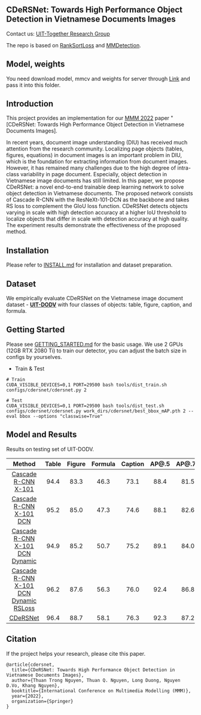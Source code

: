 ## CDeRSNet: Towards High Performance Object Detection in Vietnamese Documents Images

Contact us: [UIT-Together Research Group](https://uit-together.github.io/)




<!-- > arXiv preprint ([arXiv:2103.07733](https://arxiv.org/pdf/2103.07733.pdf)) / CVPR [Open access](https://openaccess.thecvf.com/content/CVPR2021/papers/Han_ReDet_A_Rotation-Equivariant_Detector_for_Aerial_Object_Detection_CVPR_2021_paper.pdf). -->

The repo is based on [RankSortLoss](https://github.com/kemaloksuz/RankSortLoss) and [MMDetection](https://github.com/open-mmlab/mmdetection).

## Model, weights

You need download model, mmcv and weights for server through [Link](https://drive.google.com/drive/folders/1EDSel5pZkl9dAGZWgiU6TLue7RydhqI_?usp=sharing) and pass it into this folder.

## Introduction

This project provides an implementation for our [MMM 2022](http://mmm2022.org/) paper "[CDeRSNet: Towards High Performance Object Detection in Vietnamese Documents Images].

In recent years, document image understanding (DIU) has received much attention from the research community. Localizing page objects (tables, figures, equations) in document images is an important problem in DIU, which is the foundation for extracting information from document images. However, it has remained many challenges due to the high degree of intra-class variability in page document. Especially, object detection in Vietnamese image documents has still limited. In this paper, we propose CDeRSNet: a novel end-to-end trainable deep learning network to solve object detection in Vietnamese documents. The proposed network consists of Cascade R-CNN with the ResNeXt-101-DCN as the backbone and takes RS loss to complement the GIoU loss function. CDeRSNet detects objects varying in scale with high detection accuracy at a higher IoU threshold to localize objects that differ in scale with detection accuracy at high quality. The experiment results demonstrate the effectiveness of the proposed method.

## Installation

Please refer to [INSTALL.md](https://mmdetection.readthedocs.io/en/v1.2.0/INSTALL.html) for installation and dataset preparation.

## Dataset

We empirically evaluate CDeRSNet on the Vietnamese image document dataset - [**UIT-DODV**](https://github.com/nguyenvd-uit/uit-together-dataset/blob/main/UIT-DODV.md) with four classes of objects: table, figure, caption, and formula.

## Getting Started

Please see [GETTING_STARTED.md](https://mmdetection.readthedocs.io/en/v1.2.0/GETTING_STARTED.html) for the basic usage.
We use 2 GPUs (12GB RTX 2080 Ti) to train our detector, you can adjust the batch size in configs by yourselves.

- Train & Test

```shell
# Train
CUDA_VISIBLE_DEVICES=0,1 PORT=29500 bash tools/dist_train.sh configs/cdersnet/cdersnet.py 2

# Test
CUDA_VISIBLE_DEVICES=0,1 PORT=29500 bash tools/dist_test.sh configs/cdersnet/cdersnet.py work_dirs/cdersnet/best_bbox_mAP.pth 2 --eval bbox --options "classwise=True"
```

## Model and Results

Results on testing set of UIT-DODV.

|                                             Method                                             | Table | Figure | Formula | Caption | AP@.5 | AP@.75 | mAP  |
| :--------------------------------------------------------------------------------------------: | :---: | :----: | :-----: | :-----: | :---: | :----: | :--: |
|                  [Cascade R-CNN X-101](configs/cdersnet/cascade_rcnn_x101.py)                  | 94.4  |  83.3  |  46.3   |  73.1   | 88.4  |  81.5  | 74.3 |
|              [Cascade R-CNN X-101 DCN](configs/cdersnet/cascade_rcnn_x101_dcn.py)              | 95.2  |  85.0  |  47.3   |  74.6   | 88.1  |  82.6  | 75.5 |
|      [Cascade R-CNN X-101 DCN Dynamic](configs/cdersnet/cascade_rcnn_x101_dcn_dynamic.py)      | 94.9  |  85.2  |  50.7   |  75.2   | 89.1  |  84.0  | 76.5 |
| [Cascade R-CNN X-101 DCN Dynamic RSLoss](configs/cdersnet/cascade_rcnn_x101_dcn_rs_dynamic.py) | 96.2  |  87.6  |  56.3   |  76.0   | 92.4  |  86.8  | 79.0 |
|                            [CDeRSNet](configs/cdersnet/cdersnet.py)                            | 96.4  |  88.7  |  58.1   |  76.3   | 92.3  |  87.2  | 79.9 |

## Citation

If the project helps your research, please cite this paper.

```
@article{cdersnet,
  title={CDeRSNet: Towards High Performance Object Detection in Vietnamese Documents Images},
  author={Thuan Trong Nguyen, Thuan Q. Nguyen, Long Duong, Nguyen D.Vo, Khang Nguyen},
  booktitle={International Conference on Multimedia Modelling (MMM)},
  year={2022},
  organization={Springer}
}
```
